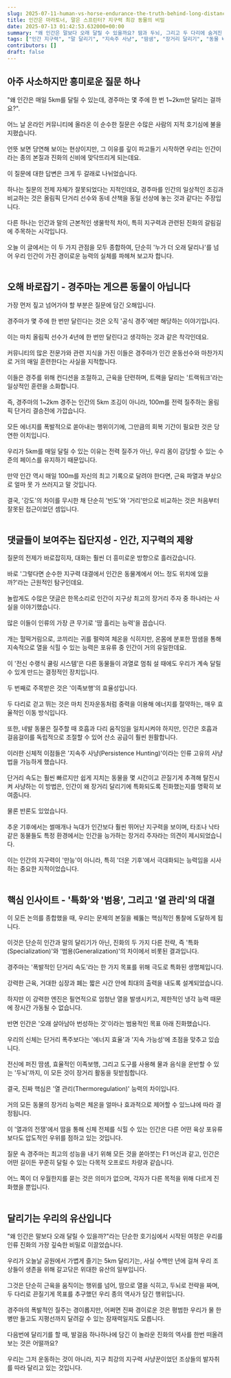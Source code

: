 ```yaml
---
slug: 2025-07-11-human-vs-horse-endurance-the-truth-behind-long-distance-running
title: 인간은 마라토너, 말은 스프린터? 지구력 최강 동물의 비밀
date: 2025-07-13 01:42:53.632000+00:00
summary: "왜 인간은 말보다 오래 달릴 수 있을까요? 땀과 두뇌, 그리고 두 다리에 숨겨진 인류 최강의 생존 무기, '지구력'의 비밀을 파헤치고 동물계 최고의 마라토너가 인간인 이유를 알려드립니다."
tags: ["인간 지구력", "말 달리기", "지속주 사냥", "땀샘", "장거리 달리기", "동물 비교"]
contributors: []
draft: false
---
```


<h2>아주 사소하지만 흥미로운 질문 하나</h2>
"왜 인간은 매일 5km를 달릴 수 있는데, 경주마는 몇 주에 한 번 1~2km만 달리는 걸까요?".<br /><br />어느 날 온라인 커뮤니티에 올라온 이 순수한 질문은 수많은 사람의 지적 호기심에 불을 지폈습니다.<br /><br />언뜻 보면 당연해 보이는 현상이지만, 그 이유를 깊이 파고들기 시작하면 우리는 인간이라는 종의 본질과 진화의 신비에 맞닥뜨리게 되는데요.<br /><br />이 질문에 대한 답변은 크게 두 갈래로 나뉘었습니다.<br /><br />하나는 질문의 전제 자체가 잘못되었다는 지적인데요, 경주마를 인간의 일상적인 조깅과 비교하는 것은 올림픽 단거리 선수와 동네 산책을 동일 선상에 놓는 것과 같다는 주장입니다.<br /><br />다른 하나는 인간과 말의 근본적인 생물학적 차이, 특히 지구력과 관련된 진화의 갈림길에 주목하는 시각입니다.<br /><br />오늘 이 글에서는 이 두 가지 관점을 모두 종합하여, 단순히 '누가 더 오래 달리나'를 넘어 우리 인간이 가진 경이로운 능력의 실체를 파헤쳐 보고자 합니다.<br /><br />

<h2>오해 바로잡기 - 경주마는 게으른 동물이 아닙니다</h2>

가장 먼저 짚고 넘어가야 할 부분은 질문에 담긴 오해입니다.<br /><br />경주마가 몇 주에 한 번만 달린다는 것은 오직 '공식 경주'에만 해당하는 이야기입니다.<br /><br />이는 마치 올림픽 선수가 4년에 한 번만 달린다고 생각하는 것과 같은 착각인데요.<br /><br />커뮤니티의 많은 전문가와 관련 지식을 가진 이들은 경주마가 인간 운동선수와 마찬가지로 거의 매일 훈련한다는 사실을 지적합니다.<br /><br />이들은 경주를 위해 컨디션을 조절하고, 근육을 단련하며, 트랙을 달리는 '트랙워크'라는 일상적인 훈련을 소화합니다.<br /><br />즉, 경주마의 1~2km 경주는 인간의 5km 조깅이 아니라, 100m를 전력 질주하는 올림픽 단거리 결승전에 가깝습니다.<br /><br />모든 에너지를 폭발적으로 쏟아내는 행위이기에, 그만큼의 회복 기간이 필요한 것은 당연한 이치입니다.<br /><br />우리가 5km를 매일 달릴 수 있는 이유는 전력 질주가 아닌, 우리 몸이 감당할 수 있는 수준의 페이스를 유지하기 때문입니다.<br /><br />만약 인간 역시 매일 100m를 자신의 최고 기록으로 달려야 한다면, 근육 파열과 부상으로 얼마 못 가 쓰러지고 말 것입니다.<br /><br />결국, '강도'의 차이를 무시한 채 단순히 '빈도'와 '거리'만으로 비교하는 것은 처음부터 잘못된 접근이었던 셈입니다.<br /><br />

<h2>댓글들이 보여주는 집단지성 - 인간, 지구력의 제왕</h2>

질문의 전제가 바로잡히자, 대화는 훨씬 더 흥미로운 방향으로 흘러갔습니다.<br /><br />바로 '그렇다면 순수한 지구력 대결에서 인간은 동물계에서 어느 정도 위치에 있을까?'라는 근원적인 탐구인데요.<br /><br />놀랍게도 수많은 댓글은 한목소리로 인간이 지구상 최고의 장거리 주자 중 하나라는 사실을 이야기했습니다.<br /><br />많은 이들이 인류의 가장 큰 무기로 '땀 흘리는 능력'을 꼽습니다.<br /><br />개는 헐떡거림으로, 코끼리는 귀를 펄럭여 체온을 식히지만, 온몸에 분포한 땀샘을 통해 지속적으로 열을 식힐 수 있는 능력은 포유류 중 인간이 거의 유일한데요.<br /><br />이 '전신 수랭식 쿨링 시스템'은 다른 동물들이 과열로 멈춰 설 때에도 우리가 계속 달릴 수 있게 만드는 결정적인 장치입니다.<br /><br />두 번째로 주목받은 것은 '이족보행'의 효율성입니다.<br /><br />두 다리로 걷고 뛰는 것은 마치 진자운동처럼 중력을 이용해 에너지를 절약하는, 매우 효율적인 이동 방식입니다.<br /><br />또한, 네발 동물은 질주할 때 호흡과 다리 움직임을 일치시켜야 하지만, 인간은 호흡과 걸음걸이를 독립적으로 조절할 수 있어 산소 공급이 훨씬 원활합니다.<br /><br />이러한 신체적 이점들은 '지속주 사냥(Persistence Hunting)'이라는 인류 고유의 사냥법을 가능하게 했습니다.<br /><br />단거리 속도는 훨씬 빠르지만 쉽게 지치는 동물을 몇 시간이고 끈질기게 추격해 탈진시켜 사냥하는 이 방법은, 인간이 왜 장거리 달리기에 특화되도록 진화했는지를 명확히 보여줍니다.<br /><br />물론 반론도 있었습니다.<br /><br />추운 기후에서는 썰매개나 늑대가 인간보다 훨씬 뛰어난 지구력을 보이며, 타조나 낙타 같은 동물들도 특정 환경에서는 인간을 능가하는 장거리 주자라는 의견이 제시되었습니다.<br /><br />이는 인간의 지구력이 '만능'이 아니라, 특히 '더운 기후'에서 극대화되는 능력임을 시사하는 중요한 지적이었습니다.<br /><br />

<h2>핵심 인사이트 - '특화'와 '범용', 그리고 '열 관리'의 대결</h2>

이 모든 논의를 종합했을 때, 우리는 문제의 본질을 꿰뚫는 핵심적인 통찰에 도달하게 됩니다.<br /><br />이것은 단순히 인간과 말의 달리기가 아닌, 진화의 두 가지 다른 전략, 즉 '특화(Specialization)'와 '범용(Generalization)'의 차이에서 비롯된 결과입니다.<br /><br />경주마는 '폭발적인 단거리 속도'라는 한 가지 목표를 위해 극도로 특화된 생명체입니다.<br /><br />강력한 근육, 거대한 심장과 폐는 짧은 시간 안에 최대의 출력을 내도록 설계되었습니다.<br /><br />하지만 이 강력한 엔진은 필연적으로 엄청난 열을 발생시키고, 제한적인 냉각 능력 때문에 장시간 가동될 수 없습니다.<br /><br />반면 인간은 '오래 살아남아 번성하는 것'이라는 범용적인 목표 아래 진화했습니다.<br /><br />우리의 신체는 단거리 폭주보다는 '에너지 효율'과 '지속 가능성'에 초점을 맞추고 있습니다.<br /><br />전신에 퍼진 땀샘, 효율적인 이족보행, 그리고 도구를 사용해 물과 음식을 운반할 수 있는 '두뇌'까지, 이 모든 것이 장거리 활동을 뒷받침합니다.<br /><br />결국, 진짜 핵심은 '열 관리(Thermoregulation)' 능력의 차이입니다.<br /><br />거의 모든 동물의 장거리 능력은 체온을 얼마나 효과적으로 제어할 수 있느냐에 따라 결정됩니다.<br /><br />이 '열과의 전쟁'에서 땀을 통해 신체 전체를 식힐 수 있는 인간은 다른 어떤 육상 포유류보다도 압도적인 우위를 점하고 있는 것입니다.<br /><br />질문 속 경주마는 최고의 성능을 내기 위해 모든 것을 쏟아붓는 F1 머신과 같고, 인간은 어떤 길이든 꾸준히 달릴 수 있는 다목적 오프로드 차량과 같습니다.<br /><br />어느 쪽이 더 우월한지를 묻는 것은 의미가 없으며, 각자가 다른 목적을 위해 다르게 진화했을 뿐입니다.<br /><br />

<h2>달리기는 우리의 유산입니다</h2>

"왜 인간은 말보다 오래 달릴 수 있을까?"라는 단순한 호기심에서 시작된 여정은 우리를 인류 진화의 가장 깊숙한 비밀로 이끌었습니다.<br /><br />우리가 오늘날 공원에서 가볍게 즐기는 5km 달리기는, 사실 수백만 년에 걸쳐 우리 조상들이 생존을 위해 갈고닦은 위대한 유산의 일부입니다.<br /><br />그것은 단순히 근육을 움직이는 행위를 넘어, 땀으로 열을 식히고, 두뇌로 전략을 짜며, 두 다리로 끈질기게 목표를 추구했던 우리 종의 역사가 담긴 행위입니다.<br /><br />경주마의 폭발적인 질주는 경이롭지만, 어쩌면 진짜 경이로운 것은 평범한 우리가 물 한 병만 들고도 지평선까지 달려갈 수 있는 잠재력일지도 모릅니다.<br /><br />다음번에 달리기를 할 때, 발걸음 하나하나에 담긴 이 놀라운 진화의 역사를 한번 떠올려 보는 것은 어떨까요?<br /><br />우리는 그저 운동하는 것이 아니라, 지구 최강의 지구력 사냥꾼이었던 조상들의 발자취를 따라 달리고 있는 것입니다.<br /><br />
